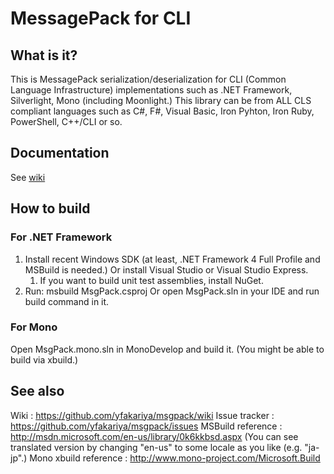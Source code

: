 # MessagePack for CLI

## What is it?

This is MessagePack serialization/deserialization for CLI (Common Language Infrastructure) implementations such as .NET Framework, Silverlight, Mono (including Moonlight.)
This library can be from ALL CLS compliant languages such as C#, F#, Visual Basic, Iron Pyhton, Iron Ruby, PowerShell, C++/CLI or so.

## Documentation

See [wiki](https://github.com/yfakariya/msgpack/wiki)

## How to build

### For .NET Framework

1. Install recent Windows SDK (at least, .NET Framework 4 Full Profile and MSBuild is needed.)
   Or install Visual Studio or Visual Studio Express.
    1. If you want to build unit test assemblies, install NuGet.
2. Run:
    msbuild MsgPack.csproj
   Or open MsgPack.sln in your IDE and run build command in it.

### For Mono

Open MsgPack.mono.sln in MonoDevelop and build it.
(You might be able to build via xbuild.)

## See also

  Wiki                  : https://github.com/yfakariya/msgpack/wiki
  Issue tracker         : https://github.com/yfakariya/msgpack/issues
  MSBuild reference     : http://msdn.microsoft.com/en-us/library/0k6kkbsd.aspx
  (You can see translated version by changing "en-us" to some locale as you like (e.g. "ja-jp".)
  Mono xbuild reference : http://www.mono-project.com/Microsoft.Build